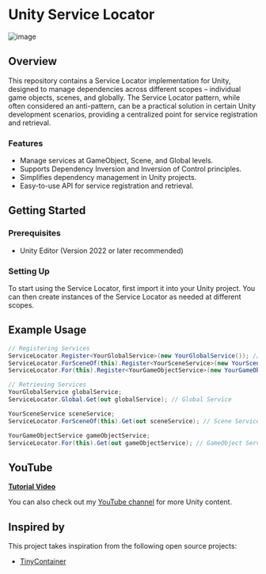 ﻿# Unity Service Locator
![image](https://github.com/adammyhre/Unity-Service-Locator/assets/38876398/432d37e5-1aec-4624-9623-2dc16b8acb62)

## Overview

This repository contains a Service Locator implementation for Unity, designed to manage dependencies across different scopes – individual game objects, scenes, and globally. The Service Locator pattern, while often considered an anti-pattern, can be a practical solution in certain Unity development scenarios, providing a centralized point for service registration and retrieval.

### Features

- Manage services at GameObject, Scene, and Global levels.
- Supports Dependency Inversion and Inversion of Control principles.
- Simplifies dependency management in Unity projects.
- Easy-to-use API for service registration and retrieval.

## Getting Started

### Prerequisites

- Unity Editor (Version 2022 or later recommended)

### Setting Up

To start using the Service Locator, first import it into your Unity project. You can then create instances of the Service Locator as needed at different scopes.

## Example Usage

```csharp
// Registering Services
ServiceLocator.Register<YourGlobalService>(new YourGlobalService()); // Global Scope
ServiceLocator.ForSceneOf(this).Register<YourSceneService>(new YourSceneService()); // Scene Scope
ServiceLocator.For(this).Register<YourGameObjectService>(new YourGameObjectService()); // GameObject Scope

// Retrieving Services
YourGlobalService globalService;
ServiceLocator.Global.Get(out globalService); // Global Service

YourSceneService sceneService;
ServiceLocator.ForSceneOf(this).Get(out sceneService); // Scene Service

YourGameObjectService gameObjectService;
ServiceLocator.For(this).Get(out gameObjectService); // GameObject Service
```

## YouTube

[**Tutorial Video**](https://youtu.be/D4r5EyYQvwY)

You can also check out my [YouTube channel](https://www.youtube.com/@git-amend?sub_confirmation=1) for more Unity content.

## Inspired by

This project takes inspiration from the following open source projects:
- [TinyContainer](https://github.com/JanikHelbig/TinyContainer)
